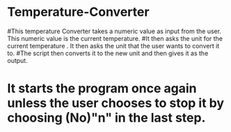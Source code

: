 # Temperature-Converter

#This temperature Converter takes a numeric value as input from the user. This numeric value is the current temperature.
#It then asks the unit for the current temperature . It then asks the unit that the user wants to convert it to.
#The script then converts it to the new unit and then gives it as the output.
# It starts the program once again unless the user chooses to stop it by choosing (No)"n" in the last step.
